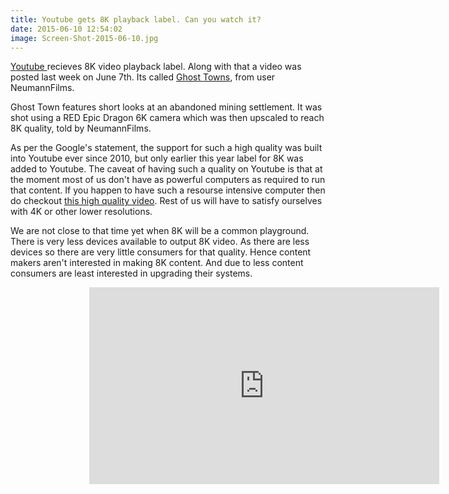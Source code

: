 ```yaml
---
title: Youtube gets 8K playback label. Can you watch it?
date: 2015-06-10 12:54:02
image: Screen-Shot-2015-06-10.jpg
---
```


<p class="intro"><span class="dropcap"><a href="http://www.youtube.com">Y</a></span><a href="http://www.youtube.com">outube </a>recieves 8K video playback label. Along with that a video was posted last week on June 7th. Its called <a href="https://www.youtube.com/watch?v=sLprVF6d7Ug">Ghost Towns</a>, from user NeumannFilms.</p>



<p>Ghost Town features short looks at an abandoned mining settlement. It was shot using a RED Epic Dragon 6K camera which was then upscaled to reach 8K quality, told by NeumannFilms.</p>



<p>As per the Google's statement, the support for such a high quality was built into Youtube ever since 2010, but only earlier this year label for 8K was added to Youtube. The caveat of having such a quality on Youtube is that at the moment most of us don't have as powerful computers as required to run that content. If you happen to have such a resourse intensive computer then do checkout <a href="https://www.youtube.com/watch?v=sLprVF6d7Ug">this high quality video</a>. Rest of us will have to satisfy ourselves with 4K or other lower resolutions.</p>

<p>We are not close to that time yet when 8K will be a common playground. There is very less devices available to output 8K video. As there are less devices so there are very little consumers for that quality. Hence content makers aren't interested in making 8K content. And due to less content consumers are least interested in upgrading their systems.</p>
<div style="width: 50%;
margin: 0 auto; ">
<iframe width="560" height="315" src="https://www.youtube.com/embed/sLprVF6d7Ug" frameborder="0" allowfullscreen> </iframe>
</div>